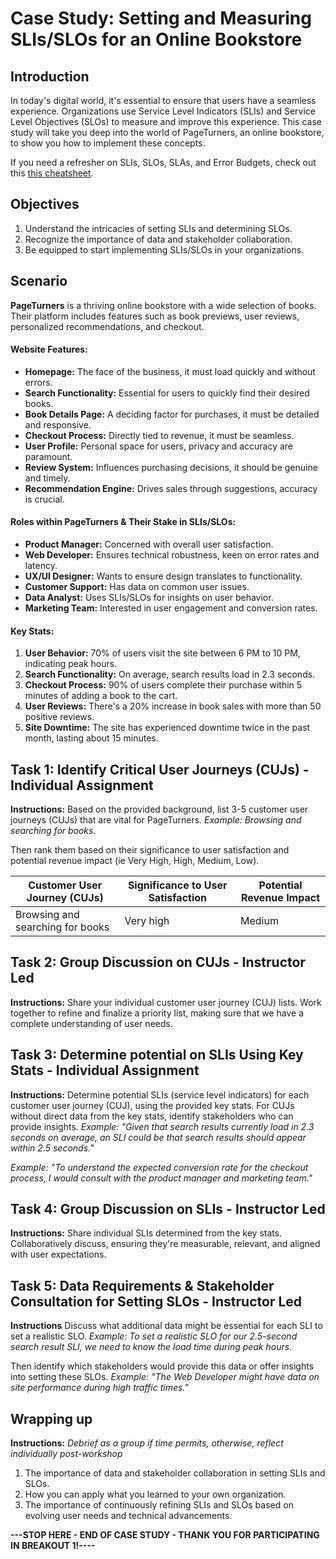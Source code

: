 # Case Study: Setting and Measuring SLIs/SLOs for an Online Bookstore

## Introduction

In today's digital world, it's essential to ensure that users have a seamless experience. Organizations use Service Level Indicators (SLIs) and Service Level Objectives (SLOs) to measure and improve this experience. This case study will take you deep into the world of PageTurners, an online bookstore, to show you how to implement these concepts.

If you need a refresher on SLIs, SLOs, SLAs, and Error Budgets, check out this [this cheatsheet](./Cheatsheet.md).

## Objectives
1. Understand the intricacies of setting SLIs and determining SLOs.
2. Recognize the importance of data and stakeholder collaboration.
3. Be equipped to start implementing SLIs/SLOs in your organizations.

## Scenario

**PageTurners** is a thriving online bookstore with a wide selection of books. Their platform includes features such as book previews, user reviews, personalized recommendations, and checkout.

#### Website Features:
- **Homepage:** The face of the business, it must load quickly and without errors.
- **Search Functionality:** Essential for users to quickly find their desired books.
- **Book Details Page:** A deciding factor for purchases, it must be detailed and responsive.
- **Checkout Process:** Directly tied to revenue, it must be seamless.
- **User Profile:** Personal space for users, privacy and accuracy are paramount.
- **Review System:** Influences purchasing decisions, it should be genuine and timely.
- **Recommendation Engine:** Drives sales through suggestions, accuracy is crucial.

#### Roles within PageTurners & Their Stake in SLIs/SLOs:
- **Product Manager:** Concerned with overall user satisfaction.
- **Web Developer:** Ensures technical robustness, keen on error rates and latency.
- **UX/UI Designer:** Wants to ensure design translates to functionality.
- **Customer Support:** Has data on common user issues.
- **Data Analyst:** Uses SLIs/SLOs for insights on user behavior.
- **Marketing Team:** Interested in user engagement and conversion rates.

#### Key Stats:
1. **User Behavior:** 70% of users visit the site between 6 PM to 10 PM, indicating peak hours.
2. **Search Functionality:** On average, search results load in 2.3 seconds.
3. **Checkout Process:** 90% of users complete their purchase within 5 minutes of adding a book to the cart.
4. **User Reviews:** There's a 20% increase in book sales with more than 50 positive reviews.
5. **Site Downtime:** The site has experienced downtime twice in the past month, lasting about 15 minutes.

## Task 1: Identify Critical User Journeys (CUJs) - Individual Assignment

**Instructions:**
Based on the provided background, list 3-5 customer user journeys (CUJs) that are vital for PageTurners.
   *Example: Browsing and searching for books.*

Then rank them based on their significance to user satisfaction and potential revenue impact (ie Very High, High, Medium, Low).

 | Customer User Journey (CUJs) | Significance to User Satisfaction | Potential Revenue Impact |
|----------|----------|----------|
| Browsing and searching for books  | Very high  | Medium  |

## Task 2: Group Discussion on CUJs - Instructor Led

**Instructions:**
Share your individual customer user journey (CUJ) lists. Work together to refine and finalize a priority list, making sure that we have a complete understanding of user needs.

## Task 3: Determine potential on SLIs Using Key Stats - Individual Assignment

**Instructions:**
Determine potential SLIs (service level indicators) for each customer user journey (CUJ), using the provided key stats. For CUJs without direct data from the key stats, identify stakeholders who can provide insights.
   *Example: "Given that search results currently load in 2.3 seconds on average, an SLI could be that search results should appear within 2.5 seconds."*

   *Example: "To understand the expected conversion rate for the checkout process, I would consult with the product manager and marketing team."*

## Task 4: Group Discussion on SLIs - Instructor Led

**Instructions:**
Share individual SLIs determined from the key stats. Collaboratively discuss, ensuring they're measurable, relevant, and aligned with user expectations.

## Task 5: Data Requirements & Stakeholder Consultation for Setting SLOs - Instructor Led

**Instructions**
Discuss what additional data might be essential for each SLI to set a realistic SLO.
   *Example: To set a realistic SLO for our 2.5-second search result SLI, we need to know the load time during peak hours.*

Then identify which stakeholders would provide this data or offer insights into setting these SLOs.
   *Example: "The Web Developer might have data on site performance during high traffic times."*

## Wrapping up 

**Instructions:** *Debrief as a group if time permits, otherwise, reflect individually post-workshop*
1. The importance of data and stakeholder collaboration in setting SLIs and SLOs.
2. How you can apply what you learned to your own organization.
3. The importance of continuously refining SLIs and SLOs based on evolving user needs and technical advancements.

**---STOP HERE - END OF CASE STUDY - THANK YOU FOR PARTICIPATING IN BREAKOUT 1!----**